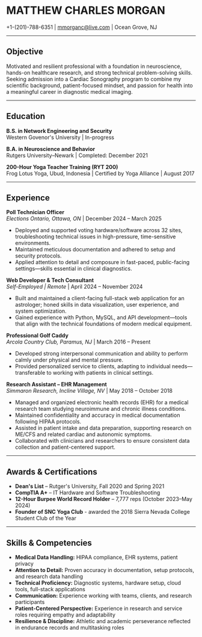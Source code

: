 # MATTHEW CHARLES MORGAN
+1-(201)-788-6351 | mmorganc@live.com | Ocean Grove, NJ

---

## Objective  
Motivated and resilient professional with a foundation in neuroscience, hands-on healthcare research, and strong technical problem-solving skills. Seeking admission into a Cardiac Sonography program to combine my scientific background, patient-focused mindset, and passion for health into a meaningful career in diagnostic medical imaging.

---

## Education

**B.S. in Network Engineering and Security**  
Western Govenor's University | In-progress

**B.A. in Neuroscience and Behavior**  
Rutgers University–Newark | Completed: December 2021  

**200-Hour Yoga Teacher Training (RYT 200)**  
Frog Lotus Yoga, Ubud, Indonesia | Certified by Yoga Alliance | August 2017

---

## Experience  

**Poll Technician Officer**  
*Elections Ontario, Ottawa, ON* | December 2024 – March 2025  
- Deployed and supported voting hardware/software across 32 sites, troubleshooting technical issues in high-pressure, time-sensitive environments.  
- Maintained meticulous documentation and adhered to setup and security protocols.  
- Applied attention to detail and composure in fast-paced, public-facing settings—skills essential in clinical diagnostics.

**Web Developer & Tech Consultant**  
*Self-Employed | Remote* | April 2024 – November 2024  
- Built and maintained a client-facing full-stack web application for an astrologer; honed skills in data visualization, user experience, and system optimization.  
- Gained experience with Python, MySQL, and API development—tools that align with the technical foundations of modern medical equipment.  

**Professional Golf Caddy**  
*Arcola Country Club, Paramus, NJ* | March 2016 – Present  
- Developed strong interpersonal communication and ability to perform calmly under physical and mental pressure.  
- Provided personalized service to clients, adapting to individual needs—transferable to working with patients in clinical settings.  

**Research Assistant – EHR Management**  
*Simmaron Research, Incline Village, NV* | May 2018 – October 2018  
- Managed and organized electronic health records (EHR) for a medical research team studying neuroimmune and chronic illness conditions.  
- Maintained confidentiality and accuracy in medical documentation following HIPAA protocols.  
- Assisted in patient intake and data preparation, supporting research on ME/CFS and related cardiac and autonomic symptoms.  
- Collaborated with clinicians and researchers to ensure consistent data collection and patient-centered support.  

---

## Awards & Certifications  
- **Dean's List** – Rutger's University, Fall 2020 and Spring 2021
- **CompTIA A+** – IT Hardware and Software Troubleshooting  
- **12-Hour Burpee World Record Holder** – 7,777 reps (October 2023–May 2024)  
- **Founder of SNC Yoga Club** - awarded the 2018 Sierra Nevada College Student Club of the Year

---

## Skills & Competencies  
- **Medical Data Handling:** HIPAA compliance, EHR systems, patient privacy  
- **Attention to Detail:** Proven accuracy in documentation, setup protocols, and research data handling  
- **Technical Proficiency:** Diagnostic systems, hardware setup, cloud tools, full-stack applications  
- **Communication:** Experience working with teams, clients, and research participants  
- **Patient-Centered Perspective:** Experience in research and service roles requiring empathy and adaptability  
- **Resilience & Discipline:** Athletic and academic perseverance reflected in endurance records and multitasking roles  
